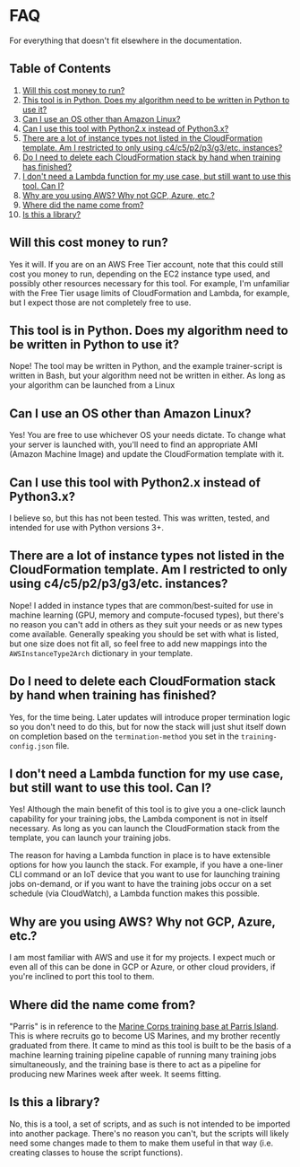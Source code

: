 # FAQ #

For everything that doesn't fit elsewhere in the documentation.

## Table of Contents ##

1. [Will this cost money to run?](#will-this-cost-money-to-run) 
1. [This tool is in Python. Does my algorithm need to be written in Python to use it?](#this-tool-is-in-python-does-my-algorithm-need-to-be-written-in-python-to-use-it)
1. [Can I use an OS other than Amazon Linux?](#can-i-use-an-os-other-than-amazon-linux)
1. [Can I use this tool with Python2.x instead of Python3.x?]()
1. [There are a lot of instance types not listed in the CloudFormation template. Am I restricted to only using c4/c5/p2/p3/g3/etc. instances?](#there-are-a-lot-of-instance-types-not-listed-in-the-cloudformation-template-am-i-restricted-to-only-using-c4c5p2p3g3etc-instances)
1. [Do I need to delete each CloudFormation stack by hand when training has finished?](#do-i-need-to-delete-each-cloudformation-stack-by-hand-when-training-has-finished)
1. [I don't need a Lambda function for my use case, but still want to use this tool. Can I?](#i-dont-need-a-lambda-function-for-my-use-case-but-still-want-to-use-this-tool-can-i)
1. [Why are you using AWS? Why not GCP, Azure, etc.?](#why-are-you-using-aws-why-not-gcp-azure-etc)
1. [Where did the name come from?](#where-did-the-name-come-from)
1. [Is this a library?](#is-this-a-library)

## Will this cost money to run? ##

Yes it will. If you are on an AWS Free Tier account, note that this could still cost you money to run, depending on the EC2 instance type used, and possibly other resources necessary for this tool. For example, I'm unfamiliar with the Free Tier usage limits of CloudFormation and Lambda, for example, but I expect those are not completely free to use. 

## This tool is in Python. Does my algorithm need to be written in Python to use it? ##

Nope! The tool may be written in Python, and the example trainer-script is written in Bash, but your algorithm need not be written in either. As long as your algorithm can be launched from a Linux

## Can I use an OS other than Amazon Linux? ##

Yes! You are free to use whichever OS your needs dictate. To change what your server is launched with, you'll need to find an appropriate AMI (Amazon Machine Image) and update the CloudFormation template with it.

## Can I use this tool with Python2.x instead of Python3.x? ##

I believe so, but this has not been tested. This was written, tested, and intended for use with Python versions 3+.

## There are a lot of instance types not listed in the CloudFormation template. Am I restricted to only using c4/c5/p2/p3/g3/etc. instances? ##

Nope! I added in instance types that are common/best-suited for use in machine learning (GPU, memory and compute-focused types), but there's no reason you can't add in others as they suit your needs or as new types come available. Generally speaking you should be set with what is listed, but one size does not fit all, so feel free to add new mappings into the `AWSInstanceType2Arch` dictionary in your template.

## Do I need to delete each CloudFormation stack by hand when training has finished? ##

Yes, for the time being. Later updates will introduce proper termination logic so you don't need to do this, but for now the stack will just shut itself down on completion based on the `termination-method` you set in the `training-config.json` file.

## I don't need a Lambda function for my use case, but still want to use this tool. Can I? ##

Yes! Although the main benefit of this tool is to give you a one-click launch capability for your training jobs, the Lambda component is not in itself necessary. As long as you can launch the CloudFormation stack from the template, you can launch your training jobs. 

The reason for having a Lambda function in place is to have extensible options for how you launch the stack. For example, if you have a one-liner CLI command or an IoT device that you want to use for launching training jobs on-demand, or if you want to have the training jobs occur on a set schedule (via CloudWatch), a Lambda function makes this possible.

## Why are you using AWS? Why not GCP, Azure, etc.? ##

I am most familiar with AWS and use it for my projects. I expect much or even all of this can be done in GCP or Azure, or other cloud providers, if you're inclined to port this tool to them.

## Where did the name come from? ##

"Parris" is in reference to the [Marine Corps training base at Parris Island](https://en.wikipedia.org/wiki/Marine_Corps_Recruit_Depot_Parris_Island). This is where recruits go to become US Marines, and my brother recently graduated from there. It came to mind as this tool is built to be the basis of a machine learning training pipeline capable of running many training jobs simultaneously, and the training base is there to act as a pipeline for producing new Marines week after week. It seems fitting.

## Is this a library? ##

No, this is a tool, a set of scripts, and as such is not intended to be imported into another package. There's no reason you can't, but the scripts will likely need some changes made to them to make them useful in that way (i.e. creating classes to house the script functions).